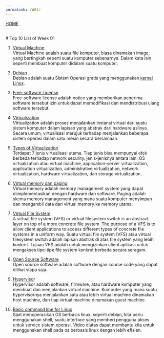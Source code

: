 ```yaml
---
permalink: /W01/
---
```

[HOME](../)

<br>
# Top 10 List of Week 01

1. [Virtual Machine](https://azure.microsoft.com/en-us/overview/what-is-a-virtual-machine/)<br>
Virtual Machine adalah suatu file komputer, biasa dinamakan image, yang bertingkah seperti suatu komputer sebenarnya. Dalam kata lain seperti membuat komputer didalam suatu komputer.

2. [Debian](https://www.debian.org/)<br>
Debian adalah suatu Sistem Operasi gratis yang menggunakan [kernel Linux](https://www.kernel.org/).

3. [Free-software License](https://en.wikipedia.org/wiki/Free-software_license)<br>
Free-software license adalah notice yang memberikan penerima software tersebut izin untuk dapat memodifikasi dan mendistribusi ulang software tersebut.

4. [Virtualization](https://opensource.com/resources/virtualization)<br>
Virtualization adalah proses menjalankan instansi virtual dari suatu sistem komputer dalam lapisan yang abstrak dari hardware aslinya. Secara umum, virtualisasi merujuk terhadap menjalankan beberapa sistem operasi dalam satu mesin secara bersamaan.

5. [Types of Virtualization](https://www.kelsercorp.com/blog/the-7-types-of-virtualization)<br>
Terdapat 7 jenis virtualisasi utama. Tiap jenis bisa mempunyai efek berbeda terhadap network security. jenis-jenisnya antara lain: OS virtualization atau virtual machine, application-server virtualization, application virtualization, administrative virtualization, network virtualization, hardware virtualization, dan storage virtualization.

6. [Virtual memory dan paging](https://www.interserver.net/tips/kb/virtual-memory-demand-paging/)<br>
Virtual memory adalah memory management system yang dapat diimplementasikan dengan hardware dan software. Paging adalah skema memory management yang mana suatu komputer menyimpan dan mengambil data dari virtual memory ke memory utama.

7. [Virtual File System](https://en.wikipedia.org/wiki/Virtual_file_system)<br>
A virtual file system (VFS) or virtual filesystem switch is an abstract layer on top of a more concrete file system. The purpose of a VFS is to allow client applications to access different types of concrete file systems in a uniform way.
Suatu virtual file system (VFS) atau virtual filesystem switch adalah lapisan abstrak di atas file system yang lebih konkret. Tujuan VFS adalah untuk mengizinkan client aplikasi untuk mengakses tipe-tipe file system konkret berbeda secara seragam.

8. [Open Source Software](https://opensource.com/resources/what-open-source)<br>
Open source software adalah software dengan source code yang dapat dilihat siapa saja.

9. [Hypervisor](https://en.wikipedia.org/wiki/Hypervisor)<br>
Hypervisor adalah software, firmware, atau hardware komputer yang membuat dan menjalankan virtual machine. Komputer yang mana suatu hypervisornya menjalankan satu atau lebih virtual machine dinamakan host machine, dan tiap virtual machine dinamakan guest machine.

10. [Basic command line for Linux](https://www.youtube.com/watch?v=IVquJh3DXUA)<br>
Saat menoperasikan OS berbasis linux, seperti debian, kita perlu menggunakan shell, suatu interface yang memberi pengguna akses untuk service sistem operasi. Video diatas dapat membantu kita untuk menggunakan shell pada os berbasis linux dengan lebih efisien.

